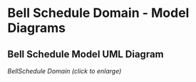 # Bell Schedule Domain - Model Diagrams

## Bell Schedule Model UML Diagram

<!-- ![Bell Schedule UML](../../../img/Bell%20Schedule%20UML.png) -->

_BellSchedule Domain (click to enlarge)_
